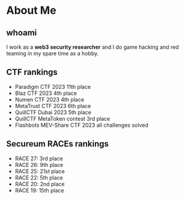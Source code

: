 # About Me

## whoami

I work as a **web3 security researcher** and I do game hacking and red teaming in my spare time as a hobby.

## CTF rankings

- Paradigm CTF 2023 11th place
- Blaz CTF 2023 4th place
- Numen CTF 2023 4th place
- MetaTrust CTF 2023 6th place
- QuillCTF Dubai 2023 5th place
- QuillCTF MetaToken contest 3rd place
- Flashbots MEV-Share CTF 2023 all challenges solved

## Secureum RACEs rankings

- RACE 27: 3rd place
- RACE 26: 9th place
- RACE 25: 21st place
- RACE 22: 5th place
- RACE 20: 2nd place
- RACE 19: 15th place
